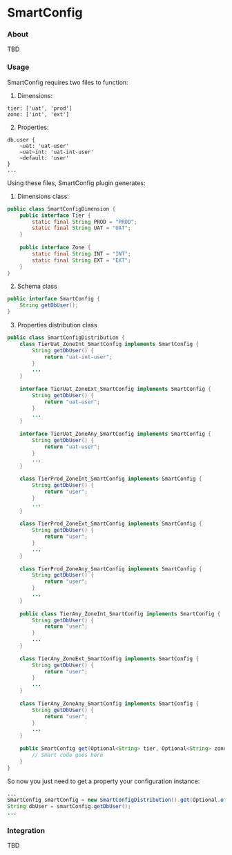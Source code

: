 # SmartConfig

### About

TBD

### Usage

SmartConfig requires two files to function:

1. Dimensions:

```
tier: ['uat', 'prod']
zone: ['int', 'ext']
```

2. Properties:

```
db.user {
    ~uat: 'uat-user'
    ~uat~int: 'uat-int-user'
    ~default: 'user'
}
...
```

Using these files, SmartConfig plugin generates:

1. Dimensions class:

```java
public class SmartConfigDimension {
    public interface Tier {
        static final String PROD = "PROD";
        static final String UAT = "UAT";
    }
    
    public interface Zone {
        static final String INT = "INT";
        static final String EXT = "EXT";
    }
}
```

2. Schema class

```java
public interface SmartConfig {
    String getDbUser();
}
```

3. Properties distribution class

```java
public class SmartConfigDistribution {
    class TierUat_ZoneInt_SmartConfig implements SmartConfig {
        String getDbUser() {
            return "uat-int-user";
        }
        ...
    }
    
    interface TierUat_ZoneExt_SmartConfig implements SmartConfig {
        String getDbUser() {
            return "uat-user";
        }
        ...
    }
    
    interface TierUat_ZoneAny_SmartConfig implements SmartConfig {
        String getDbUser() {
            return "uat-user";
        }
        ...
    }
    
    class TierProd_ZoneInt_SmartConfig implements SmartConfig {
        String getDbUser() {
            return "user";
        }
        ...
    }
    
    class TierProd_ZoneExt_SmartConfig implements SmartConfig {
        String getDbUser() {
            return "user";
        }
        ...
    }
    
    class TierProd_ZoneAny_SmartConfig implements SmartConfig {
        String getDbUser() {
            return "user";
        }
        ...
    }
    
    public class TierAny_ZoneInt_SmartConfig implements SmartConfig {
        String getDbUser() {
            return "user";
        }
        ...
    }
    
    class TierAny_ZoneExt_SmartConfig implements SmartConfig {
        String getDbUser() {
            return "user";
        }
        ...
    }
    
    class TierAny_ZoneAny_SmartConfig implements SmartConfig {
        String getDbUser() {
            return "user";
        }
        ...
    }
    
    public SmartConfig get(Optional<String> tier, Optional<String> zone) {
        // Smart code goes here
    }
}
```

So now you just need to get a property your configuration instance:

```java
...
SmartConfig smartConfig = new SmartConfigDistribution().get(Optional.of("PROD"), Optional.empty());
String dbUser = smartConfig.getDbUser();
...
```

### Integration

TBD
